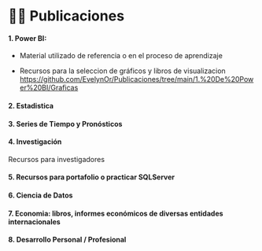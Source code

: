 # 👩‍💻 Publicaciones

#### 1. Power BI: 

+ Material utilizado de referencia o en el proceso de aprendizaje 

+ Recursos para la seleccion de gráficos y libros de visualizacion https://github.com/EvelynOr/Publicaciones/tree/main/1.%20De%20Power%20BI/Graficas 


#### 2. Estadistica


#### 3. Series de Tiempo y Pronósticos


#### 4. Investigación

Recursos para investigadores 

#### 5. Recursos para portafolio o practicar SQLServer 

#### 6. Ciencia de Datos

#### 7. Economia: libros, informes económicos de diversas entidades internacionales   

#### 8. Desarrollo Personal / Profesional
